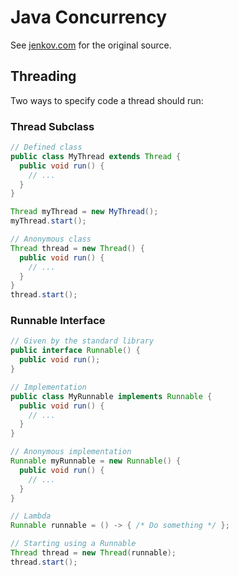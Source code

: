 # Java Concurrency

See [jenkov.com](http://tutorials.jenkov.com/java-concurrency/index.html) for the original source.

## Threading

Two ways to specify code a thread should run:

### Thread Subclass

```java
// Defined class
public class MyThread extends Thread {
  public void run() {
    // ...
  }
}

Thread myThread = new MyThread();
myThread.start();

// Anonymous class
Thread thread = new Thread() {
  public void run() {
    // ...
  }
}
thread.start();
```

### Runnable Interface

```java
// Given by the standard library
public interface Runnable() {
  public void run();
}

// Implementation
public class MyRunnable implements Runnable {
  public void run() {
    // ...
  }
}

// Anonymous implementation
Runnable myRunnable = new Runnable() {
  public void run() {
    // ...
  }
}

// Lambda
Runnable runnable = () -> { /* Do something */ };

// Starting using a Runnable
Thread thread = new Thread(runnable);
thread.start();
```
